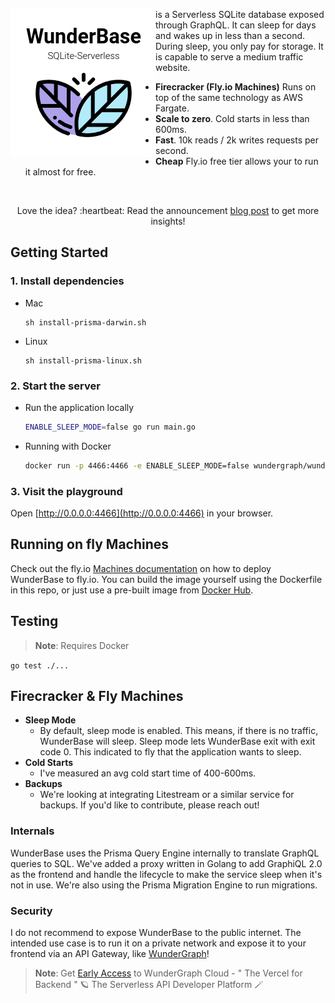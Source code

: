 <img src="/img/img.png" align="left"
alt="Size Limit logo by Anton Lovchikov" width="232" height="237">

is a Serverless SQLite database exposed through GraphQL. 
It can sleep for days and wakes up in less than a second.
During sleep, you only pay for storage. It is capable to serve a medium traffic website.

* **Firecracker (Fly.io Machines)** Runs on top of the same technology as AWS Fargate.
* **Scale to zero**. Cold starts in less than 600ms.
* **Fast**. 10k reads / 2k writes requests per second.
* **Cheap** Fly.io free tier allows your to run it almost for free.

<br>
<p align="center">Love the idea? :heartbeat: Read the announcement <a href="https://wundergraph.com/blog/wunderbase_serverless_graphql_database_on_top_of_sqlite_firecracker_and_prisma">blog post</a> to get more insights!</p>

## Getting Started

### 1. Install dependencies

- Mac
    ```
    sh install-prisma-darwin.sh
    ```

- Linux
    ```
    sh install-prisma-linux.sh
    ```

### 2. Start the server

- Run the application locally
    ```sh
    ENABLE_SLEEP_MODE=false go run main.go
    ```

- Running with Docker
    ```sh
    docker run -p 4466:4466 -e ENABLE_SLEEP_MODE=false wundergraph/wunderbase
    ```

### 3. Visit the playground

Open [http://0.0.0.0:4466](http://0.0.0.0:4466) in your browser.

## Running on fly Machines

Check out the fly.io [Machines documentation](https://fly.io/docs/reference/machines/) on how to deploy WunderBase to fly.io.
You can build the image yourself using the Dockerfile in this repo,
or just use a pre-built image from [Docker Hub](https://hub.docker.com/r/wundergraph/wunderbase).

## Testing

> **Note**: Requires Docker

`go test ./...`

## Firecracker & Fly Machines

- **Sleep Mode**
    - By default, sleep mode is enabled. This means, if there is no traffic, WunderBase will sleep.
    Sleep mode lets WunderBase exit with exit code 0.
    This indicated to fly that the application wants to sleep.
- **Cold Starts**
    - I've measured an avg cold start time of 400-600ms.
- **Backups**
    - We're looking at integrating Litestream or a similar service for backups.
      If you'd like to contribute, please reach out!

### Internals

WunderBase uses the Prisma Query Engine internally to translate GraphQL queries to SQL.
We've added a proxy written in Golang to add GraphiQL 2.0 as the frontend and handle the lifecycle to make the service sleep when it's not in use.
We're also using the Prisma Migration Engine to run migrations.

### Security

I do not recommend to expose WunderBase to the public internet.
The intended use case is to run it on a private network and expose it to your frontend via an API Gateway,
like [WunderGraph](https://github.com/wundergraph/wundergraph)!

> **Note**: Get [Early Access](https://wundergraph.com/#early-access) to WunderGraph Cloud - " The Vercel for Backend " 🪐
The Serverless API Developer Platform 🪄
